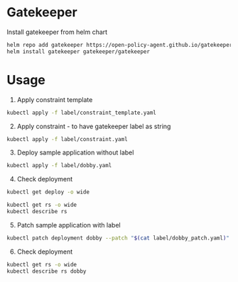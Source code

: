 # Gatekeeper

Install gatekeeper from helm chart

```bash
helm repo add gatekeeper https://open-policy-agent.github.io/gatekeeper/charts
helm install gatekeeper gatekeeper/gatekeeper
```

# Usage

1. Apply constraint template

```bash
kubectl apply -f label/constraint_template.yaml
```

2. Apply constraint - to have gatekeeper label as string

```bash
kubectl apply -f label/constraint.yaml
```

3. Deploy sample application without label

```bash
kubectl apply -f label/dobby.yaml
```

4. Check deployment

```bash
kubectl get deploy -o wide

kubectl get rs -o wide
kubectl describe rs
```

5. Patch sample application with label

```bash
kubectl patch deployment dobby --patch "$(cat label/dobby_patch.yaml)"
```

6. Check deployment

```bash
kubectl get rs -o wide
kubectl describe rs dobby
```
